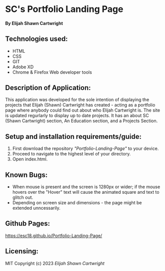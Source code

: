 # SC's Portfolio Landing Page
#### By Elijah Shawn Cartwright
## Technologies used:
* HTML
* CSS
* GIT
* Adobe XD
* Chrome & Firefox Web developer tools

## Description of Application:
This application was developed for the sole intention of displaying the projects that Elijah (Shawn) Cartwright has created - acting as a portfolio page where anybody could find out about who Elijah Cartwright is. The site is updated regurlarly to display up to date projects. It has an about SC (Shawn Cartwright) section, An Education section, and  a Projects Section. 
## Setup and installation requirements/guide:
1. First download the repository _"Portfolio-Landing-Page"_ to your device.
2. Proceed to navigate to the highest level of your directory.
3. Open index.html.

## Known Bugs:
* When mouse is present and the screen is 1280px or wider; if the mouse hovers over the "Hover" text will cause the animated square and text to glitch out.
* Depending on screen size  and dimensions - the page might be extended unncessarily.

## Github Pages:
https://esc18.github.io/Portfolio-Landing-Page/

## Licensing:
MIT
Copyright (c) 2023 _Elijah Shawn Cartwright_